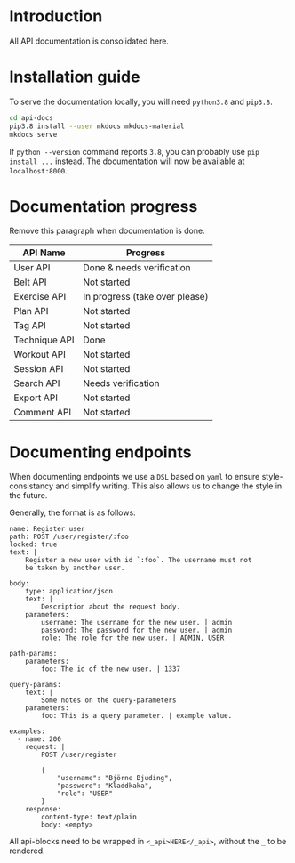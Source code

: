 # Introduction

All API documentation is consolidated here.

# Installation guide

To serve the documentation locally, you will need `python3.8` and `pip3.8`.

```sh
cd api-docs
pip3.8 install --user mkdocs mkdocs-material
mkdocs serve
```

If `python --version` command reports `3.8`, you can probably use `pip install ...` instead.
The documentation will now be available at `localhost:8000`.

# Documentation progress

Remove this paragraph when documentation is done.

| API Name | Progress |
|--|--|
| User API      | Done & needs verification |
| Belt API      | Not started |
| Exercise API  | In progress (take over please) |
| Plan API      | Not started |
| Tag API       | Not started |
| Technique API | Done |
| Workout API   | Not started |
| Session API   | Not started |
| Search API    | Needs verification |
| Export API    | Not started |
| Comment API   | Not started |

# Documenting endpoints

When documenting endpoints we use a `DSL` based on `yaml`
to ensure style-consistancy and simplify writing. This also allows us
to change the style in the future. 

Generally, the format is as follows:

```
name: Register user
path: POST /user/register/:foo
locked: true
text: |
    Register a new user with id `:foo`. The username must not
    be taken by another user.

body:
    type: application/json
    text: |
        Description about the request body.
    parameters:
        username: The username for the new user. | admin
        password: The password for the new user. | admin
        role: The role for the new user. | ADMIN, USER

path-params:
    parameters:
        foo: The id of the new user. | 1337

query-params:
    text: |
        Some notes on the query-parameters
    parameters:
        foo: This is a query parameter. | example value.

examples:
  - name: 200
    request: |
        POST /user/register

        {
            "username": "Björne Bjuding",
            "password": "Kladdkaka",
            "role": "USER"
        }
    response:
        content-type: text/plain
        body: <empty>
```

All api-blocks need to be wrapped in `<_api>HERE</_api>`, without the `_` to be rendered.
